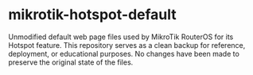 # mikrotik-hotspot-default
Unmodified default web page files used by MikroTik RouterOS for its Hotspot feature. This repository serves as a clean backup for reference, deployment, or educational purposes. No changes have been made to preserve the original state of the files.
